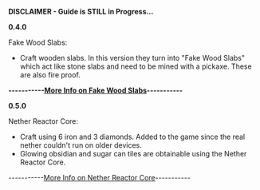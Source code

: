 **DISCLAIMER - Guide is STILL in Progress...**

**0.4.0**

Fake Wood Slabs: 
- Craft wooden slabs. In this version they turn into "Fake Wood Slabs" which act like stone slabs and need to be mined with a pickaxe. These are also fire proof.

**-----------[More Info on Fake Wood Slabs](https://github.com/ToxicAbsence/More-Info/blob/main/Fake%20Wood%20Slabs.md)-----------**

**0.5.0**

Nether Reactor Core:
- Craft using 6 iron and 3 diamonds. Added to the game since the real nether couldn't run on older devices.
- Glowing obsidian and sugar can tiles are obtainable using the Nether Reactor Core.

-----------[More Info on Nether Reactor Core](https://github.com/ToxicAbsence/More-Info/blob/main/Nether%20Reactor%20Core.md)-----------
